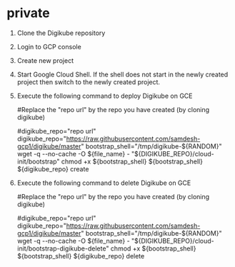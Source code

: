 # private

1. Clone the Digikube repository
2. Login to GCP console
3. Create new project
4. Start Google Cloud Shell.  If the shell does not start in the newly created project then switch to the newly created project.
5. Execute the following command to deploy Digikube on GCE
  
      #Replace the "repo url" by the repo you have created (by cloning digikube)
      
      #digikube_repo="repo url"
      digikube_repo="https://raw.githubusercontent.com/samdesh-gcp1/digikube/master"
      bootstrap_shell="/tmp/digikube-${RANDOM}"
      wget -q --no-cache -O ${file_name} - "${DIGIKUBE_REPO}/cloud-init/bootstrap"
      chmod +x ${bootstrap_shell}
      ${bootstrap_shell} ${digikube_repo} create
  
  
6. Execute the following command to delete Digikube on GCE

      #Replace the "repo url" by the repo you have created (by cloning digikube)
      
      #digikube_repo="repo url"
      digikube_repo="https://raw.githubusercontent.com/samdesh-gcp1/digikube/master"
      bootstrap_shell="/tmp/digikube-${RANDOM}"
      wget -q --no-cache -O ${file_name} - "${DIGIKUBE_REPO}/cloud-init/bootstrap-digikube-delete"
      chmod +x ${bootstrap_shell}
      ${bootstrap_shell} ${digikube_repo} delete
